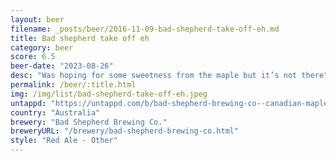```yaml
---
layout: beer
filename: _posts/beer/2016-11-09-bad-shepherd-take-off-eh.md
title: Bad shepherd take off eh
category: beer
score: 6.5
beer-date: "2023-08-26"
desc: "Was hoping for some sweetness from the maple but it’s not there"
permalink: /beer/:title.html
img: /img/list/bad-shepherd-take-off-eh.jpeg
untappd: "https://untappd.com/b/bad-shepherd-brewing-co--canadian-maple-red-ale/5409149"
country: "Australia"
brewery: "Bad Shepherd Brewing Co."
breweryURL: "/brewery/bad-shepherd-brewing-co.html"
style: "Red Ale - Other"
---
```

